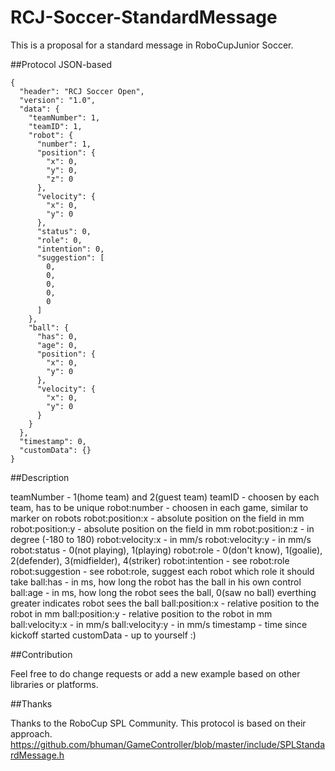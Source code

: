 # RCJ-Soccer-StandardMessage
This is a proposal for a standard message in RoboCupJunior Soccer.

##Protocol
JSON-based
```
{
  "header": "RCJ Soccer Open",
  "version": "1.0",
  "data": {
    "teamNumber": 1,
    "teamID": 1,
    "robot": {
      "number": 1,
      "position": {
        "x": 0,
        "y": 0,
        "z": 0
      },
      "velocity": {
        "x": 0,
        "y": 0
      },
      "status": 0,
      "role": 0,
      "intention": 0,
      "suggestion": [
        0,
        0,
        0,
        0,
        0
      ]
    },
    "ball": {
      "has": 0,
      "age": 0,
      "position": {
        "x": 0,
        "y": 0
      },
      "velocity": {
        "x": 0,
        "y": 0
      }
    }
  },
  "timestamp": 0,
  "customData": {}
}
```

##Description

teamNumber - 1(home team) and 2(guest team)
teamID - choosen by each team, has to be unique
robot:number - choosen in each game, similar to marker on robots
robot:position:x - absolute position on the field in mm
robot:position:y - absolute position on the field in mm
robot:position:z - in degree (-180 to 180)
robot:velocity:x - in mm/s
robot:velocity:y - in mm/s
robot:status - 0(not playing), 1(playing)
robot:role - 0(don't know), 1(goalie), 2(defender), 3(midfielder), 4(striker)
robot:intention - see robot:role
robot:suggestion - see robot:role, suggest each robot which role it should take
ball:has - in ms, how long the robot has the ball in his own control
ball:age - in ms, how long the robot sees the ball, 0(saw no ball) everthing greater indicates robot sees the ball
ball:position:x - relative position to the robot in mm
ball:position:y - relative position to the robot in mm
ball:velocity:x - in mm/s
ball:velocity:y - in mm/s
timestamp - time since kickoff started
customData - up to yourself :)

##Contribution

Feel free to do change requests or add a new example based on other libraries or platforms.

##Thanks

Thanks to the RoboCup SPL Community. This protocol is based on their approach.
https://github.com/bhuman/GameController/blob/master/include/SPLStandardMessage.h
